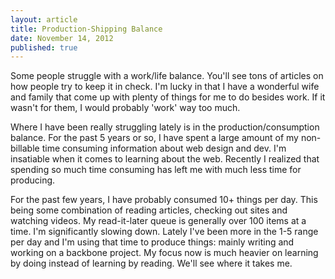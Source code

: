```yaml
---
layout: article
title: Production-Shipping Balance
date: November 14, 2012
published: true
---
```


Some people struggle with a work/life balance. You'll see tons of articles on how people try to keep it in check. I'm lucky in that I have a wonderful wife and family that come up with plenty of things for me to do besides work. If it wasn't for them, I would probably 'work' way too much. 

Where I have been really struggling lately is in the production/consumption balance. For the past 5 years or so, I have spent a large amount of my non-billable time consuming information about  web design and dev. I'm insatiable when it comes to learning about the web. Recently I realized that spending so much time consuming has left me with much less time for producing.

For the past few years, I have probably consumed 10+ things per day. This being some combination of reading articles, checking out sites and watching videos. My read-it-later queue is generally over 100 items at a time. I'm significantly slowing down. Lately I've been more in the 1-5 range per day and I'm using that time to produce things: mainly writing and working on a backbone project. My focus now is much heavier on learning by doing instead of learning by reading. We'll see where it takes me.
